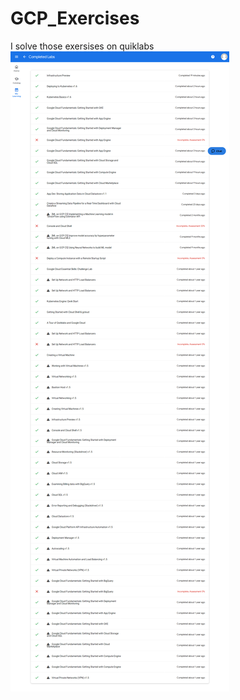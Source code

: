 # GCP_Exercises

I solve those exersises on quiklabs
![Test Image 1](Screenshot_2020-09-10%20Completed%20Labs%20Qwiklabs(1).png)
